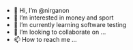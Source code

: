 - 👋 Hi, I’m @nirganon
- 👀 I’m interested in money and sport
- 🌱 I’m currently learning software testing
- 💞️ I’m looking to collaborate on ...
- 📫 How to reach me ...

<!---
nirganon/nirganon is a ✨ special ✨ repository because its `README.md` (this file) appears on your GitHub profile.
You can click the Preview link to take a look at your changes.
--->
